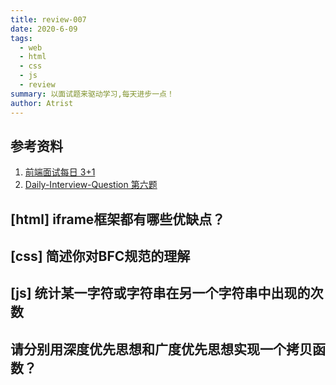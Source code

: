```yaml
---
title: review-007
date: 2020-6-09
tags:
  - web
  - html
  - css
  - js
  - review
summary: 以面试题来驱动学习,每天进步一点！
author: Atrist
---
```


## 参考资料

1. [前端面试每日 3+1](https://github.com/haizlin/fe-interview)
2. [Daily-Interview-Question 第六题](https://github.com/Advanced-Frontend/Daily-Interview-Question/issues/10)

## [html] iframe框架都有哪些优缺点？

## [css] 简述你对BFC规范的理解

## [js] 统计某一字符或字符串在另一个字符串中出现的次数

## 请分别用深度优先思想和广度优先思想实现一个拷贝函数？